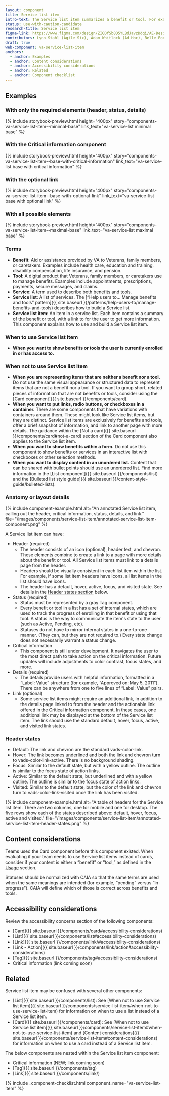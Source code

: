 ```yaml
---
layout: component
title: Service list item
intro-text: The Service list item summarizes a benefit or tool. For example, a Service list item could show the most important details about an appointment, prescription, or benefit. It shows high-level details, offers a link to view more information, and can alert the user to any actions that need to be taken. It is always displayed in a list, as described in the “Help users to… Manage benefits and tools” pattern.
status: use-with-caution-candidate
research-title: Service list item
figma-link: https://www.figma.com/design/ZIGDfSb8D5YLBdJavzDdqi/AE-Design-Patterns---Service-list?node-id=1-129&t=52qYQM9JQBOPO71q-1
contributors: Lynn Stahl (Agile Six), Adam Whitlock (Ad Hoc), Belle Poopongpanit (Agile Six), Christine Rose Steiffer (Agile Six), Kristen Faiferlick (Ad Hoc)
draft: true
web-component: va-service-list-item
anchors:
  - anchor: Examples
  - anchor: Content considerations
  - anchor: Accessibility considerations
  - anchor: Related
  - anchor: Component checklist
---
```


## Examples

### With only the required elements (header, status, details)

{% include storybook-preview.html height="400px" story="components-va-service-list-item--minimal-base" link_text="va-service-list minimal base" %}

### With the Critical information component

{% include storybook-preview.html height="400px" story="components-va-service-list-item--base-with-critical-information" link_text="va-service-list base with critical information" %}

### With the optional link

{% include storybook-preview.html height="400px" story="components-va-service-list-item--base-with-optional-link" link_text="va-service-list base with optional link" %}


### With all possible elements

{% include storybook-preview.html height="400px" story="components-va-service-list-item--maximal-base" link_text="va-service-list maximal base" %}

### Terms

* **Benefit**: Aid or assistance provided by VA to Veterans, family members, or caretakers. Examples include health care, education and training, disability compensation, life insurance, and pension.
* **Tool**: A digital product that Veterans, family members, or caretakers use to manage benefits. Examples include appointments, prescriptions, payments, secure messages,  and claims.
* **Service**: A term used to describe both benefits and tools.
* **Service list**: A list of services. The [“Help users to… Manage benefits and tools” pattern]({{ site.baseurl }}/patterns/help-users-to/manage-benefits-and-tools) describes how to build a Service list.
* **Service list item**: An item in a service list. Each item contains a summary of the benefit or tool, with a link to for the user to get more information. This component explains how to use and build a Service list item.

### When to use Service list item

* **When you want to show benefits or tools the user is currently enrolled in or has access to.**

### When not to use Service list item

* **When you are representing items that are neither a benefit nor a tool.** Do not use the same visual appearance or structured data to represent items that are not a benefit nor a tool. If you want to group short, related pieces of information that are not benefits or tools, consider using the [Card component]({{ site.baseurl }}/components/card).
* **When you want to put links, radio buttons, or checkboxes in a container.** There are some components that have variations with containers around them. These might look like Service list items, but they are distinct. Service list items are exclusively for benefits and tools, offer a brief snapshot of information, and link to another page with more details. The guidance within the [Not a card]({{ site.baseurl }}/components/card#not-a-card) section of the Card component also applies to the Service list item.
* **When you want to show benefits within a form.** Do not use this component to show benefits or services in an interactive list with checkboxes or other selection methods.
* **When you want to display content in an unordered list.** Content that can be shared with bullet points should use an unordered list. Find more information in the [List component]({{ site.baseurl }}/components/list) and the [Bulleted list style guide]({{ site.baseurl }}/content-style-guide/bulleted-lists).

### Anatomy or layout details

{% include component-example.html alt="An annotated Service list item, calling out the header, critical information, status, details, and link." file="/images/components/service-list-item/annotated-service-list-item-component.png" %}

A Service list item can have:

* Header (required)
  * The header consists of an icon (optional), header text, and chevron. These elements combine to create a link to a page with more details about the benefit or tool. All Service list items must link to a details page from the header.
  * Headers should be visually consistent in each list item within the list. For example, if some list item headers have icons, all list items in the list should have icons.
  * The header has a default, hover, active, focus, and visited state. See details in the [Header states section](#header-states) below.
* Status (required)
  * Status must be represented by a gray Tag component.
  * Every benefit or tool in a list has a set of internal states, which are used to track the progress of enrolling in that benefit or using that tool. A status is the way to communicate the item's state to the user (such as Active, Pending, etc).
  * Statuses do not have to mirror internal states in a one-to-one manner. (They can, but they are not required to.) Every state change does not necessarily warrant a status change.
* Critical information
  * This component is still under development. It navigates the user to the most direct path to take action on the critical information. Future updates will include adjustments to color contrast, focus states, and more.
* Details (required)
  * The details provide users with helpful information, formatted in a “Label: Value” structure (for example, “Approved on: May 5, 2011”).
There can be anywhere from one to five lines of “Label: Value” pairs.
* Link (optional)
  * Some service list items might require an additional link, in addition to the details page linked to from the header and the actionable link offered in the Critical information component. In these cases, one additional link may be displayed at the bottom of the Service list item.
The link should use the standard default, hover, focus, active, and visited link states.

### Header states
* Default: The link and chevron are the standard vads-color-link.
* Hover: The link becomes underlined and both the link and chevron turn to vads-color-link-active. There is no background shading.
* Focus: Similar to the default state, but with a yellow outline. The outline is similar to the focus state of action links.
* Active: Similar to the default state, but underlined and with a yellow outline. The outline is similar to the focus state of action links.
* Visited: Similar to the default state, but the color of the link and chevron turn to vads-color-link-visited once the link has been visited.

{% include component-example.html alt="A table of headers for the Service list item. There are two columns, one for mobile and one for desktop. The five rows show each of the states described above: default, hover, focus, active and visited." file="/images/components/service-list-item/annotated-service-list-item-header-states.png" %}


## Content considerations
Teams used the Card component before this component existed. When evaluating if your team needs to use Service list items instead of cards, consider if your content is either a “benefit” or “tool,” as defined in the [Usage](#usage) section.

Statuses should be normalized with CAIA so that the same terms are used when the same meanings are intended (for example, “pending” versus “in-progress”). CAIA will define which of those is correct across benefits and tools.

## Accessibility considerations

Review the accessibility concerns section of the following components:
* [Card]({{ site.baseurl }}/components/card#accessibility-considerations)
* [List]({{ site.baseurl }}/components/list#accessibility-considerations)
* [Link]({{ site.baseurl }}/components/link/#accessibility-considerations)
* [Link - Action]({{ site.baseurl }}/components/link/action#accessibility-considerations)
* [Tag]({{ site.baseurl }}/components/tag#accessibility-considerations)
* Critical information (link coming soon)

## Related

Service list item may be confused with several other components:
* [List]({{ site.baseurl }}/components/list): See [When not to use Service list item]({{ site.baseurl }}/components/service-list-item#when-not-to-use-service-list-item) for information on when to use a list instead of a Service list item.
* [Card]({{ site.baseurl }}/components/card): See [When not to use Service list item]({{ site.baseurl }}/components/service-list-item#when-not-to-use-service-list-item) and [Content considerations]({{ site.baseurl }}/components/service-list-item#content-considerations) for information on when to use a card instead of a Service list item.

The below components are nested within the Service list item component:
* Critical information (NEW; link coming soon)
* [Tag]({{ site.baseurl }}/components/tag)
* [Link]({{ site.baseurl }}/components/link/)

{% include _component-checklist.html component_name="va-service-list-item" %}